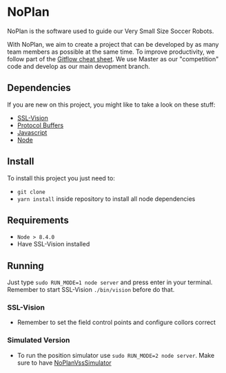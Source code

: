 # NoPlan

NoPlan is the software used to guide our Very Small Size Soccer Robots.

With NoPlan, we aim to create a project that can be developed by as many team members as possible at the same time. To improve productivity, we follow part of the [Gitflow cheat sheet](https://danielkummer.github.io/git-flow-cheatsheet/index.pt_BR.html). We use Master as our "competition" code and develop as our main devopment branch.

## Dependencies

If you are new on this project, you might like to take a look on these stuff:

* [SSL-Vision](https://github.com/RoboCup-SSL/ssl-vision/wiki)
* [Protocol Buffers](https://developers.google.com/protocol-buffers/)
* [Javascript](https://developer.mozilla.org/pt-BR/docs/Web/JavaScript)
* [Node](https://nodejs.org/en/)

## Install

 To install this project you just need to:
 -  `git clone`
 - `yarn install` inside repository to install all node dependencies

## Requirements
  - `Node > 8.4.0`
  - Have SSL-Vision installed

## Running

Just type `sudo RUN_MODE=1 node server` and press enter in your terminal. Remember to start SSL-Vision `./bin/vision` before do that.

### SSL-Vision
  - Remember to set the field control points and configure collors correct

### Simulated Version
  - To run the position simulator use `sudo RUN_MODE=2 node server`. Make sure to have [NoPlanVssSimulator](https://github.com/project-neon/NoPlanVssSimulator)

